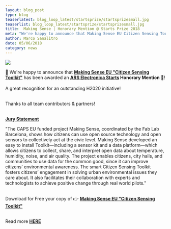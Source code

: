 ```yaml
---
layout: blog_post
type: blog
teaserlatest: blog_loop_latest/startsprize/startsprizesmall.jpg
teaserlist: blog_loop_latest/startsprize/startsprizesmall.jpg
title:  Making Sense | Honorary Mention @ Starts Prize 2018
meta: "We're happy to announce that Making Sense EU Citizen Sensing Toolkit has been awarded an ARS Electronica Starts Honorary Mention!"
author: Marco Sanalitro
date: 05/06/2018 
category: news
---
```


<img src= "http://www.fablabbcn.org/img/blog/blog_loop_latest/startsprize/startsprize1.jpg" align="middle"> 
<br>

📢 We're happy to announce that <strong><a href="http://making-sense.eu/publication_categories/toolkit/">Making Sense EU "Citizen Sensing Toolkit"</a></strong> has been awarded an <strong><a href="https://starts-prize.aec.at/en/making-sense-citizen-sensing-toolkit/">ARS Electronica Starts</a> Honorary Mention</strong> 🥇! <br><br> 
A great recognition for an outstanding H2020 initiative!<br><br> 

Thanks to all team contributors & partners!<br><br> 

<strong><a href="https://starts-prize.aec.at/en/making-sense-citizen-sensing-toolkit/">Jury Statement</a></strong><br> 

"The CAPS EU funded project Making Sense, coordinated by the Fab Lab Barcelona, shows how citizens can use open source technology and open sensors to collectively act at the civic level. Making Sense developed an easy to install Toolkit—including a sensor kit and a data platform—which allows citizens to collect, share, and interpret open data about temperature, humidity, noise, and air quality. The project enables citizens, city halls, and communities to use data for the common good, since it can improve citizens’ environmental awareness. The smart Citizen Sensing Toolkit fosters citizens’ engagement in solving urban environmental issues they care about. It also facilitates their collaboration with experts and technologists to achieve positive change through real world pilots."<br><br> 

Download for Free your copy of 👉 <strong><a href="http://making-sense.eu/publication_categories/toolkit/">Making Sense EU "Citizen Sensing Toolkit"</a></strong><br><br> 

Read more <strong><a href="https://starts-prize.aec.at/en/making-sense-citizen-sensing-toolkit/">HERE</a></strong><br><br> 




